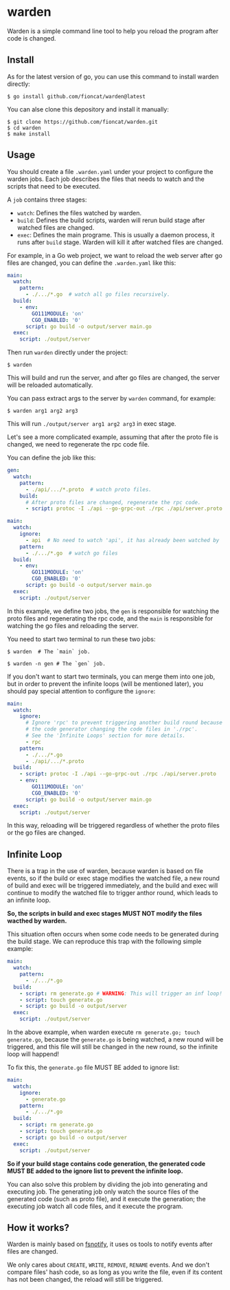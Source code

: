 # warden

Warden is a simple command line tool to help you reload the program after code is changed.

## Install

As for the latest version of go, you can use this command to install warden directly:

```shell
$ go install github.com/fioncat/warden@latest
```

You can alse clone this depository and install it manually:

```shell
$ git clone https://github.com/fioncat/warden.git
$ cd warden
$ make install
```

## Usage

You should create a file `.warden.yaml` under your project to configure the warden jobs. Each job describes the files that needs to watch and the scripts that need to be executed.

A `job` contains three stages:

- `watch`: Defines the files watched by warden.
- `build`: Defines the build scripts, warden will rerun build stage after watched files are changed.
- `exec`: Defines the main programe. This is usually a daemon process, it runs after `build` stage. Warden will kill it after watched files are changed.

For example, in a Go web project, we want to reload the web server after go files are changed, you can define the `.warden.yaml` like this:

```yaml
main:
  watch:
    pattern:
      - ./.../*.go  # watch all go files recursively.
  build:
    - env:
        GO111MODULE: 'on'
        CGO_ENABLED: '0'
      script: go build -o output/server main.go
  exec:
    script: ./output/server
```

Then run `warden` directly under the project:

```shell
$ warden
```

This will build and run the server, and after go files are changed, the server will be reloaded automatically.

You can pass extract args to the server by `warden` command, for example:

```shell
$ warden arg1 arg2 arg3
```

This will run `./output/server arg1 arg2 arg3` in exec stage.

Let's see a more complicated example, assuming that after the proto file is changed, we need to regenerate the rpc code file.

You can define the job like this:

```yaml
gen:
  watch:
    pattern:
      - ./api/.../*.proto  # watch proto files.
    build:
      # After proto files are changed, regenerate the rpc code.
      - script: protoc -I ./api --go-grpc-out ./rpc ./api/server.proto

main:
  watch:
    ignore:
      - api  # No need to watch 'api', it has already been watched by 'gen' job.
    pattern:
      - ./.../*.go  # watch go files
  build:
    - env:
        GO111MODULE: 'on'
        CGO_ENABLED: '0'
      script: go build -o output/server main.go
  exec:
    script: ./output/server
```

In this example, we define two jobs, the `gen` is responsible for watching the proto files and regenerating the rpc code, and the `main` is responsible for watching the go files and reloading the server.

You need to start two terminal to run these two jobs:

```shell
$ warden  # The `main` job.
```

```shell
$ warden -n gen # The `gen` job.
```

If you don't want to start two terminals, you can merge them into one job, but in order to prevent the infinite loops (will be mentioned later), you should pay special attention to configure the `ignore`:

```yaml
main:
  watch:
    ignore:
      # Ignore 'rpc' to prevent triggering another build round because of
      # the code generator changing the code files in './rpc'.
      # See the 'Infinite Loops' section for more details.
      - rpc
    pattern:
      - ./.../*.go
      - ./api/.../*.proto
  build:
    - script: protoc -I ./api --go-grpc-out ./rpc ./api/server.proto
    - env:
        GO111MODULE: 'on'
        CGO_ENABLED: '0'
      script: go build -o output/server main.go
  exec:
    script: ./output/server
```

In this way, reloading will be triggered regardless of whether the proto files or the go files are changed.

## Infinite Loop

There is a trap in the use of warden, because warden is based on file events, so if the build or exec stage modifies the watched file, a new round of build and exec will be triggered immediately, and the build and exec will continue to modify the watched file to trigger anthor round, which leads to an infinite loop.

**So, the scripts in build and exec stages MUST NOT modify the files wacthed by warden.**

This situation often occurs when some code needs to be generated during the build stage. We can reproduce this trap with the following simple example:

```yaml
main:
  watch:
    pattern:
      - ./.../*.go
  build:
    - script: rm generate.go # WARNING: This will trigger an inf loop!
    - script: touch generate.go
    - script: go build -o output/server
  exec:
    script: ./output/server
```

In the above example, when warden execute `rm generate.go; touch generate.go`, because the `generate.go` is being watched, a new round will be triggered, and this file will still be changed in the new round, so the infinite loop will happend!

To fix this, the `generate.go` file MUST BE added to ignore list:

```yaml
main:
  watch:
    ignore:
      - generate.go
    pattern:
      - ./.../*.go
  build:
    - script: rm generate.go
    - script: touch generate.go
    - script: go build -o output/server
  exec:
    script: ./output/server
```

**So if your build stage contains code generation, the generated code MUST BE added to the ignore list to prevent the infinite loop.**

You can also solve this problem by dividing the job into generating and executing job. The generating job only watch the source files of the generated code (such as proto file), and it execute the generation; the executing job watch all code files, and it execute the program.

## How it works?

Warden is mainly based on [fsnotify](https://github.com/fsnotify/fsnotify), it uses os tools to notify events after files are changed.

We only cares about `CREATE`, `WRITE`, `REMOVE`, `RENAME` events. And we don't compare files' hash code, so as long as you write the file, even if its content has not been changed, the reload will still be triggered.